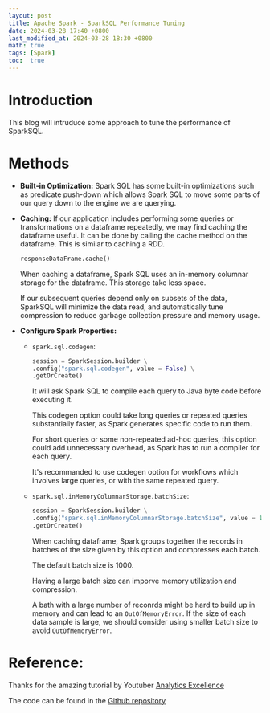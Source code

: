 ```yaml
---
layout: post
title: Apache Spark - SparkSQL Performance Tuning
date: 2024-03-28 17:40 +0800
last_modified_at: 2024-03-28 18:30 +0800
math: true
tags: [Spark]
toc:  true
---
```


# Introduction

This blog will intruduce some approach to tune the performance of SparkSQL.

# Methods

- **Built-in Optimization:**
Spark SQL has some built-in optimizations such as predicate push-down which allows Spark SQL to move some parts of our query down to the engine we are querying.

- **Caching:** If our application includes performing some queries or transformations on a dataframe repeatedly, we may find caching the dataframe useful. It can be done by calling the cache method on the dataframe. This is similar to caching a RDD.

    ```python
    responseDataFrame.cache()
    ```
    When caching a dataframe, Spark SQL uses an in-memory columnar storage for the dataframe. This storage take less space. 

    If our subsequent queries depend only on subsets of the data, SparkSQL will minimize the data read, and automatically tune compression to reduce garbage collection pressure and memory usage.

- **Configure Spark Properties:**

    - `spark.sql.codegen`: 
        ```python
        session = SparkSession.builder \
        .config("spark.sql.codegen", value = False) \
        .getOrCreate()
        ```
        It will ask Spark SQL to compile each query to Java byte code before executing it.

        This codegen option could take long queries or repeated queries substantially faster, as Spark generates specific code to run them.

        For short queries or some non-repeated ad-hoc queries, this option could add unnecessary overhead, as Spark has to run a compiler for each query.

        It's recommanded to use codegen option for workflows which involves large queries, or with the same repeated query.

    - `spark.sql.inMemoryColumnarStorage.batchSize`:
        ```python
        session = SparkSession.builder \
        .config("spark.sql.inMemoryColumnarStorage.batchSize", value = 1000) \
        .getOrCreate()
        ```
        When caching dataframe, Spark groups together the records in batches of the size given by this option and compresses each batch.

        The default batch size is 1000.

        Having a large batch size can imporve memory utilization and compression.

        A bath with a large number of reconrds might be hard to build up in memory and can lead to an `OutOfMemoryError`. If the size of each data sample is large, we should consider using smaller batch size to avoid `OutOfMemoryError`.

# Reference:

Thanks for the amazing tutorial by Youtuber [Analytics Excellence](https://www.youtube.com/watch?v=W__Jk83gOyo&list=PL0hSJrxggIQr6wA8buIn1Yxu810ugGed-&index=38)

The code can be found in the [Github repository](https://github.com/yu-jinh/Apache-Spark-Playground)